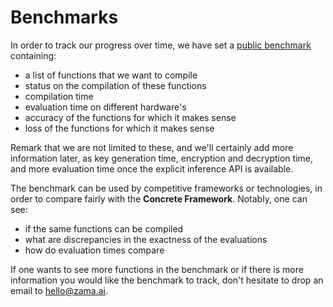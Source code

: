 # Benchmarks

In order to track our progress over time, we have set a [public benchmark](https://progress.zama.ai) containing:
- a list of functions that we want to compile
- status on the compilation of these functions
- compilation time
- evaluation time on different hardware's
- accuracy of the functions for which it makes sense
- loss of the functions for which it makes sense

Remark that we are not limited to these, and we'll certainly add more information later, as key generation time, encryption and decryption time, and more evaluation time once the explicit inference API is available.

The benchmark can be used by competitive frameworks or technologies, in order to compare fairly with the **Concrete Framework**. Notably, one can see:
- if the same functions can be compiled
- what are discrepancies in the exactness of the evaluations
- how do evaluation times compare

If one wants to see more functions in the benchmark or if there is more information you would like the benchmark to track, don't hesitate to drop an email to <hello@zama.ai>.
